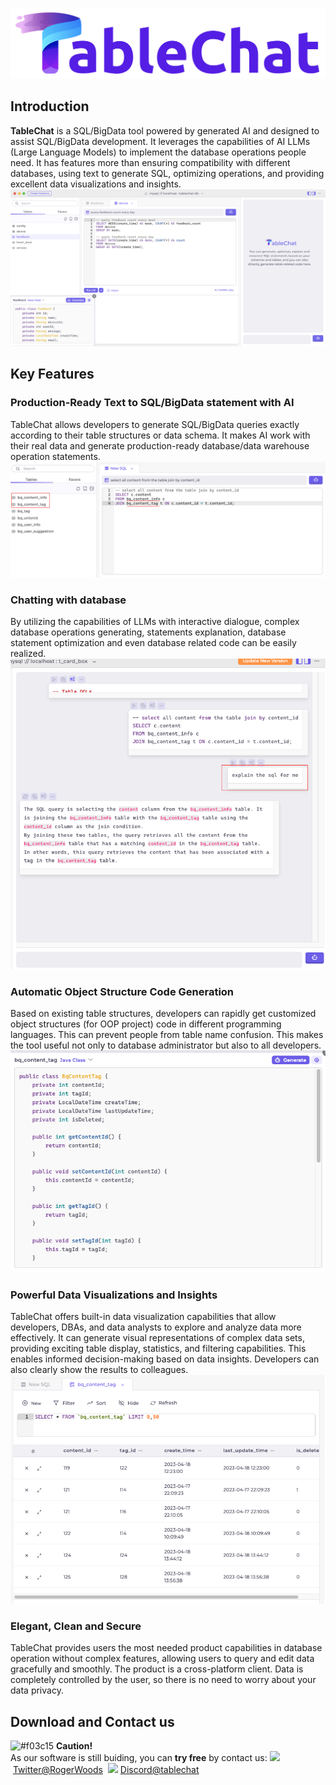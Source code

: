 ![image](https://github.com/tablechatlabs/.github/blob/main/screenshots/logo-full.png)

## Introduction
**TableChat** is a SQL/BigData tool powered by generated  AI and designed to assist SQL/BigData development. It leverages the capabilities of AI  LLMs (Large Language Models) to implement the database operations people need. It has features more than ensuring compatibility with different databases,  using text to generate SQL, optimizing operations, and providing excellent data visualizations and insights.
![image](https://github.com/tablechatlabs/.github/blob/main/screenshots/intro.png)

## Key Features
### Production-Ready Text to SQL/BigData statement with AI
TableChat  allows developers to generate SQL/BigData queries exactly according to their table structures or data schema. It makes AI work with their real data and generate production-ready database/data warehouse operation statements. 
![image](https://github.com/tablechatlabs/.github/blob/main/screenshots/g-productready.png)

### Chatting with database
By utilizing the capabilities of LLMs with interactive dialogue,  complex database operations generating, statements explanation, database statement optimization and even database related code can be easily realized.
![image](https://github.com/tablechatlabs/.github/blob/main/screenshots/g-chatting.png)

### Automatic Object Structure Code Generation
Based on existing table structures, developers can rapidly get customized object structures (for OOP project) code in different programming languages. This can prevent people from table name confusion. This makes the tool useful not only to database administrator but also to all developers.
![image](https://github.com/tablechatlabs/.github/blob/main/screenshots/g-codegenerate.png)

### Powerful Data Visualizations and Insights
TableChat offers built-in data visualization capabilities that allow developers, DBAs, and data analysts to explore and analyze data more effectively. It  can generate visual representations of complex data sets,  providing exciting table display, statistics, and filtering capabilities. This enables informed decision-making based on data insights. Developers can also clearly show the results to colleagues. 
![image](https://github.com/tablechatlabs/.github/blob/main/screenshots/g-visualization.png)


### Elegant, Clean and Secure 
TableChat provides users the most needed product capabilities in database operation without complex features,  allowing users to query and edit data gracefully and smoothly. The product is a cross-platform client. Data is completely controlled by the user, so there is no need to worry about your data privacy.


## Download and Contact us
![#f03c15](https://placehold.co/15x15/f03c15/f03c15.png) **Caution!** <br>
As our software is still buiding, you can **try free** by contact us:&nbsp;<img src="https://user-images.githubusercontent.com/4312068/282979400-f29cb9f4-9779-41e0-b082-100edfe1e891.png">&nbsp;[Twitter@RogerWoods](https://twitter.com/roger_woods_go)  &nbsp;<img src="https://user-images.githubusercontent.com/4312068/283023545-113ecfec-4c65-4c32-9a07-e816cf062207.png">&nbsp;[Discord@tablechat](https://discord.gg/6nhCmcNMhd) 
<br>
